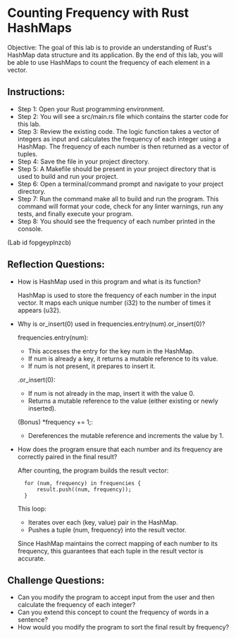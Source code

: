 # Counting Frequency with Rust HashMaps

Objective: The goal of this lab is to provide an understanding of Rust's HashMap data structure and its application. By the end of this lab, you will be able to use HashMaps to count the frequency of each element in a vector.

## Instructions:

* Step 1: Open your Rust programming environment.
* Step 2: You will see a src/main.rs file which contains the starter code for this lab.
* Step 3: Review the existing code. The logic function takes a vector of integers as input and calculates the frequency of each integer using a HashMap. The frequency of each number is then returned as a vector of tuples.
* Step 4: Save the file in your project directory.
* Step 5: A Makefile should be present in your project directory that is used to build and run your project.
* Step 6: Open a terminal/command prompt and navigate to your project directory.
* Step 7: Run the command make all to build and run the program. This command will format your code, check for any linter warnings, run any tests, and finally execute your program.
* Step 8: You should see the frequency of each number printed in the console.

(Lab id fopgeyplnzcb)

## Reflection Questions:

* How is HashMap used in this program and what is its function?

    HashMap is used to store the frequency of each number in the input vector. It maps each unique number (i32) to the number of times it appears (u32).

* Why is or_insert(0) used in frequencies.entry(num).or_insert(0)?

    frequencies.entry(num):

    * This accesses the entry for the key num in the HashMap.
    * If num is already a key, it returns a mutable reference to its value.
    * If num is not present, it prepares to insert it.

    .or_insert(0):
    * If num is not already in the map, insert it with the value 0.
    * Returns a mutable reference to the value (either existing or newly inserted).

    (Bonus) *frequency += 1;:
    * Dereferences the mutable reference and increments the value by 1.

* How does the program ensure that each number and its frequency are correctly paired in the final result?
    
    After counting, the program builds the result vector:

        for (num, frequency) in frequencies {
            result.push((num, frequency));
        }
    
    This loop:
    * Iterates over each (key, value) pair in the HashMap.
    * Pushes a tuple (num, frequency) into the result vector.

    Since HashMap maintains the correct mapping of each number to its frequency, this guarantees that each tuple in the result vector is accurate.

## Challenge Questions:

* Can you modify the program to accept input from the user and then calculate the frequency of each integer?
* Can you extend this concept to count the frequency of words in a sentence?
* How would you modify the program to sort the final result by frequency?
